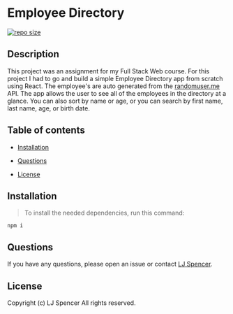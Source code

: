 # Employee Directory

[![repo size](https://img.shields.io/github/repo-size/hockeyduck3/Employee-Directory)](https://github.com/hockeyduck3/Employee-Directory)

## Description

This project was an assignment for my Full Stack Web course. For this project I had to go and build a simple Employee Directory app from scratch using React. The employee's are auto generated from the [randomuser.me](randomuser.me) API. The app allows the user to see all of the employees in the directory at a glance. You can also sort by name or age, or you can search by first name, last name, age, or birth date.

## Table of contents

* [Installation](#installation)

* [Questions](#questions)

* [License](#license)

## Installation

>To install the needed dependencies, run this command:

```
npm i
```

## Questions

If you have any questions, please open an issue or contact [LJ Spencer](https://github.com/hockeyduck3).

## License
Copyright (c) LJ Spencer All rights reserved.
